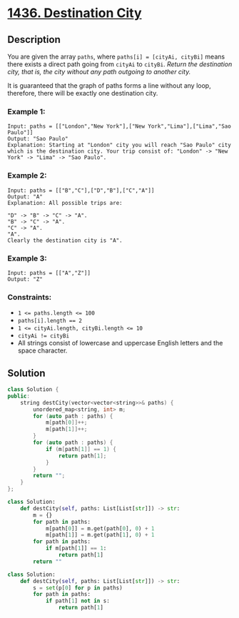 # [1436. Destination City](https://leetcode.com/problems/destination-city/)

## Description

You are given the array `paths`, where `paths[i] = [cityAi, cityBi]` means there exists a direct path going from `cityAi` to `cityBi`. *Return the destination city, that is, the city without any path outgoing to another city.*

It is guaranteed that the graph of paths forms a line without any loop, therefore, there will be exactly one destination city.

### Example 1:

```
Input: paths = [["London","New York"],["New York","Lima"],["Lima","Sao Paulo"]]
Output: "Sao Paulo"
Explanation: Starting at "London" city you will reach "Sao Paulo" city which is the destination city. Your trip consist of: "London" -> "New York" -> "Lima" -> "Sao Paulo".
```

### Example 2:

```
Input: paths = [["B","C"],["D","B"],["C","A"]]
Output: "A"
Explanation: All possible trips are:

"D" -> "B" -> "C" -> "A".
"B" -> "C" -> "A".
"C" -> "A".
"A".
Clearly the destination city is "A".
```

### Example 3:

```
Input: paths = [["A","Z"]]
Output: "Z"
```

### Constraints:

- `1 <= paths.length <= 100`
- `paths[i].length == 2`
- `1 <= cityAi.length, cityBi.length <= 10`
- `cityAi != cityBi`
- All strings consist of lowercase and uppercase English letters and the space character.

## Solution

```cpp
class Solution {
public:
    string destCity(vector<vector<string>>& paths) {
        unordered_map<string, int> m;
        for (auto path : paths) {
            m[path[0]]++;
            m[path[1]]++;
        }
        for (auto path : paths) {
            if (m[path[1]] == 1) {
                return path[1];
            }
        }
        return "";
    }
};
```

```python
class Solution:
    def destCity(self, paths: List[List[str]]) -> str:
        m = {}
        for path in paths:
            m[path[0]] = m.get(path[0], 0) + 1
            m[path[1]] = m.get(path[1], 0) + 1
        for path in paths:
            if m[path[1]] == 1:
                return path[1]
        return ""
```

```python
class Solution:
    def destCity(self, paths: List[List[str]]) -> str:
        s = set(p[0] for p in paths)                  
        for path in paths:
            if path[1] not in s:                         
                return path[1]
```